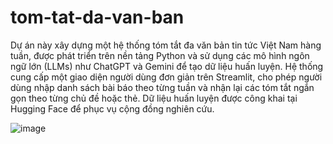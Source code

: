 # tom-tat-da-van-ban


Dự án này xây dựng một hệ thống tóm tắt đa văn bản tin tức Việt Nam hàng tuần, được phát triển trên nền tảng Python và sử dụng các mô hình ngôn ngữ lớn (LLMs) như ChatGPT và Gemini để tạo dữ liệu huấn luyện. Hệ thống cung cấp một giao diện người dùng đơn giản trên Streamlit, cho phép người dùng nhập danh sách bài báo theo từng tuần và nhận lại các tóm tắt ngắn gọn theo từng chủ đề hoặc thẻ. Dữ liệu huấn luyện được công khai tại Hugging Face để phục vụ cộng đồng nghiên cứu.


![image](https://github.com/user-attachments/assets/472b9bdc-8fa0-419d-8e55-7ab47de55ee7)

